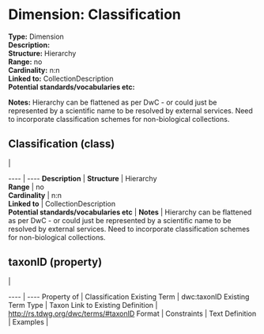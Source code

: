 **Dimension:** Classification  
======
**Type:** Dimension  
**Description:**  
**Structure:**	Hierarchy  
**Range:**	no  
**Cardinality:**	n:n  
**Linked to:**	CollectionDescription  
**Potential standards/vocabularies etc:**  

**Notes:** Hierarchy can be flattened as per DwC - or could just be represented by a scientific name to be resolved by external services.
Need to incorporate classification schemes for non-biological collections.	

Classification (class)
------

<!-- --> | <!-- -->  
---- | ----
**Description** | 
**Structure** | Hierarchy  
**Range** | no  
**Cardinality** | n:n  
**Linked to** | CollectionDescription  
**Potential standards/vocabularies etc** | 
**Notes** | Hierarchy can be flattened as per DwC - or could just be represented by a scientific name to be resolved by external services. Need to incorporate classification schemes for non-biological collections.

taxonID (property)
------

<!-- --> | <!-- -->  
---- | ----
Property of | Classification
Existing Term | dwc:taxonID
Existing Term Type | Taxon
Link to Existing Definition | http://rs.tdwg.org/dwc/terms/#taxonID
Format | 
Constraints | 
Text Definition | 
Examples | 

 